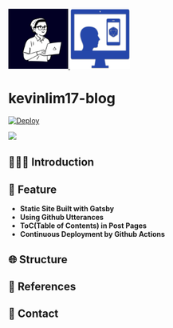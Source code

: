 <p align="left">
  <a href="https://cvbox.org/avatar-plus">
    <img alt="FavIcon" src="./static/notion-avatar.png" width="120" />
  </a>
  <img alt="logo" src="./static/favicon.png" width="120" />
</p>


<h1 align="left">
  kevinlim17-blog
</h1>

[![Deploy](https://github.com/kevinlim17/kevinlim17-dev-blog/actions/workflows/main.yml/badge.svg)](https://github.com/kevinlim17/kevinlim17-dev-blog/actions/workflows/main.yml)  

<a href="https://kevinlim17.com"><img src="https://img.shields.io/badge/Blog Link-020024?style=flat&logo=Gatsby&logoColor=white"/></a>


## 🧑🏻‍💻 Introduction



## 🧭 Feature

- **Static Site Built with Gatsby**
- **Using Github Utterances**
- **ToC(Table of Contents) in Post Pages**
- **Continuous Deployment by Github Actions**

## 🌐 Structure



## 📑 References



## 📲 Contact

